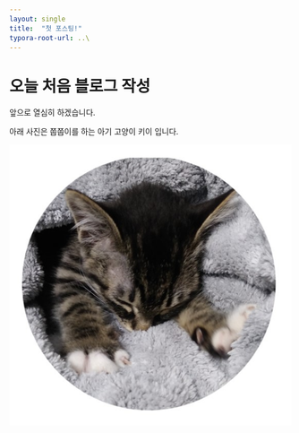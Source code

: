 ```yaml
---
layout: single
title:  "첫 포스팅!"
typora-root-url: ..\
---
```


# 오늘 처음 블로그 작성

앞으로 열심히 하겠습니다.

아래 사진은 쭙쭙이를 하는 아기 고양이 키이 입니다.

![kii](/images/2024-01-09-first/kii-1705564844978-3.jpg)

